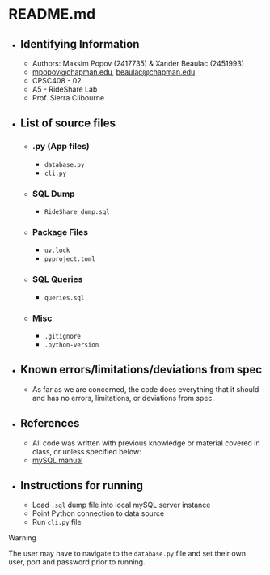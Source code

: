 # README.md

- ## Identifying Information
    - Authors: Maksim Popov (2417735) & Xander Beaulac (2451993)
    - mpopov@chapman.edu, beaulac@chapman.edu 
    - CPSC408 - 02
    - A5 - RideShare Lab
    - Prof. Sierra Clibourne

- ## List of source files
    - ### .py (App files)
        - `database.py`
        - `cli.py`
    - ### SQL Dump 
        - `RideShare_dump.sql`
    - ### Package Files
        - `uv.lock`
        - `pyproject.toml`
    - ### SQL Queries
        - `queries.sql`
    - ### Misc
        - `.gitignore`
        - `.python-version`

- ## Known errors/limitations/deviations from spec
    - As far as we are concerned, the code does everything that it should and has no errors, limitations, or deviations from spec.
- ## References 
    - All code was written with previous knowledge or material covered in class, or unless specified below:
    - [mySQL manual](https://dev.mysql.com/doc/connector-python/en/connector-python-examples.html) 

- ## Instructions for running 
    - Load `.sql` dump file into local mySQL server instance
    - Point Python connection to data source
    - Run `cli.py` file

> [!WARNING]
> The user may have to navigate to the `database.py` file and set their own user, port and password prior to running.
